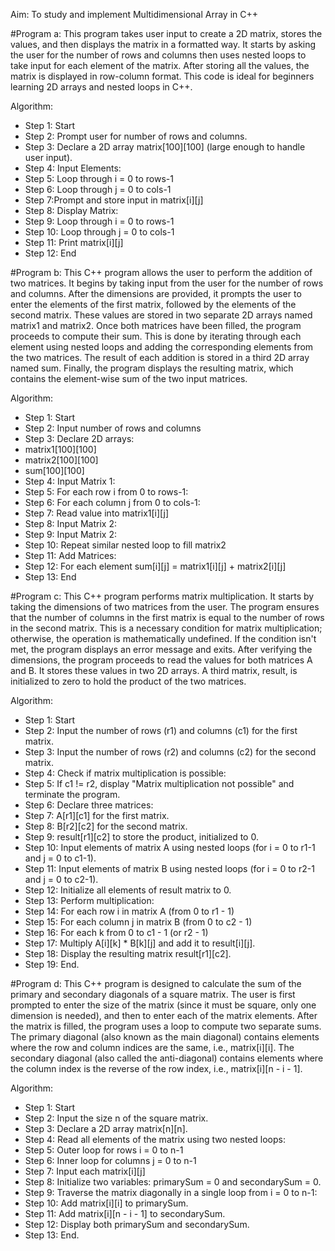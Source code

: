 Aim: To study and implement Multidimensional Array in C++

#Program a: This program takes user input to create a 2D matrix, stores the values, and then displays the matrix in a formatted way. It starts by asking the user for the number of rows and columns then uses nested loops to take input for each element of the matrix. After storing all the values, the matrix is displayed in row-column format. This code is ideal for beginners learning 2D arrays and nested loops in C++.

Algorithm:

- Step 1: Start
- Step 2: Prompt user for number of rows and columns.
- Step 3: Declare a 2D array matrix[100][100] (large enough to handle user input).
- Step 4: Input Elements:
- Step 5: Loop through i = 0 to rows-1
- Step 6: Loop through j = 0 to cols-1
- Step 7:Prompt and store input in matrix[i][j]
- Step 8: Display Matrix:
- Step 9: Loop through i = 0 to rows-1
- Step 10: Loop through j = 0 to cols-1
- Step 11: Print matrix[i][j]
- Step 12: End

#Program b: This C++ program allows the user to perform the addition of two matrices. It begins by taking input from the user for the number of rows and columns. After the dimensions are provided, it prompts the user to enter the elements of the first matrix, followed by the elements of the second matrix. These values are stored in two separate 2D arrays named matrix1 and matrix2. Once both matrices have been filled, the program proceeds to compute their sum. This is done by iterating through each element using nested loops and adding the corresponding elements from the two matrices. The result of each addition is stored in a third 2D array named sum. Finally, the program displays the resulting matrix, which contains the element-wise sum of the two input matrices.

Algorithm:

- Step 1: Start
- Step 2: Input number of rows and columns
- Step 3: Declare 2D arrays:
- matrix1[100][100]
- matrix2[100][100]
- sum[100][100]
- Step 4: Input Matrix 1:
- Step 5: For each row i from 0 to rows-1:
- Step 6: For each column j from 0 to cols-1:
- Step 7: Read value into matrix1[i][j]
- Step 8: Input Matrix 2:
- Step 9: Input Matrix 2:
- Step 10: Repeat similar nested loop to fill matrix2
- Step 11: Add Matrices:
- Step 12: For each element sum[i][j] = matrix1[i][j] + matrix2[i][j]
- Step 13: End

#Program c: This C++ program performs matrix multiplication. It starts by taking the dimensions of two matrices from the user. The program ensures that the number of columns in the first matrix is equal to the number of rows in the second matrix. This is a necessary condition for matrix multiplication; otherwise, the operation is mathematically undefined. If the condition isn't met, the program displays an error message and exits. After verifying the dimensions, the program proceeds to read the values for both matrices A and B. It stores these values in two 2D arrays. A third matrix, result, is initialized to zero to hold the product of the two matrices.

Algorithm:

- Step 1: Start
- Step 2: Input the number of rows (r1) and columns (c1) for the first matrix.
- Step 3: Input the number of rows (r2) and columns (c2) for the second matrix.
- Step 4: Check if matrix multiplication is possible:
- Step 5: If c1 != r2, display "Matrix multiplication not possible" and terminate the program.
- Step 6: Declare three matrices:
- Step 7: A[r1][c1] for the first matrix.
- Step 8: B[r2][c2] for the second matrix.
- Step 9: result[r1][c2] to store the product, initialized to 0.
- Step 10: Input elements of matrix A using nested loops (for i = 0 to r1-1 and j = 0 to c1-1).
- Step 11: Input elements of matrix B using nested loops (for i = 0 to r2-1 and j = 0 to c2-1).
- Step 12: Initialize all elements of result matrix to 0.
- Step 13: Perform multiplication:
- Step 14: For each row i in matrix A (from 0 to r1 - 1)
- Step 15: For each column j in matrix B (from 0 to c2 - 1)
- Step 16: For each k from 0 to c1 - 1 (or r2 - 1)
- Step 17: Multiply A[i][k] * B[k][j] and add it to result[i][j].
- Step 18: Display the resulting matrix result[r1][c2].
- Step 19: End.

#Program d: This C++ program is designed to calculate the sum of the primary and secondary diagonals of a square matrix. The user is first prompted to enter the size of the matrix (since it must be square, only one dimension is needed), and then to enter each of the matrix elements. After the matrix is filled, the program uses a loop to compute two separate sums. The primary diagonal (also known as the main diagonal) contains elements where the row and column indices are the same, i.e., matrix[i][i]. The secondary diagonal (also called the anti-diagonal) contains elements where the column index is the reverse of the row index, i.e., matrix[i][n - i - 1].

Algorithm:

- Step 1: Start
- Step 2: Input the size n of the square matrix.
- Step 3: Declare a 2D array matrix[n][n].
- Step 4: Read all elements of the matrix using two nested loops:
- Step 5: Outer loop for rows i = 0 to n-1
- Step 6: Inner loop for columns j = 0 to n-1
- Step 7: Input each matrix[i][j]
- Step 8: Initialize two variables: primarySum = 0 and secondarySum = 0.
- Step 9: Traverse the matrix diagonally in a single loop from i = 0 to n-1:
- Step 10: Add matrix[i][i] to primarySum.
- Step 11: Add matrix[i][n - i - 1] to secondarySum.
- Step 12: Display both primarySum and secondarySum.
- Step 13: End.
  

